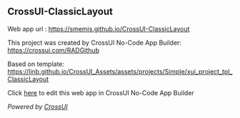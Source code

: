 ## CrossUI-ClassicLayout
Web app url : https://smemis.github.io/CrossUI-ClassicLayout

This project was created by CrossUI No-Code App Builder: https://crossui.com/RADGithub

Based on template: https://linb.github.io/CrossUI_Assets/assets/projects/Simple/xui_project_tpl_ClassicLayout

Click [here](https://crossui.com/RADGithub/#!from=github&owner=smemis&repo=CrossUI-ClassicLayout) to edit this web app in CrossUI No-Code App Builder

<i>Powered by [CrossUI](https://crossui.com)</i>

